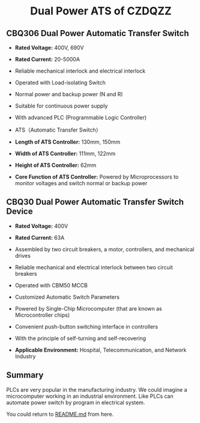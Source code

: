 <div align="center">

  <h1 align="center">Dual Power ATS of CZDQZZ</h1>

</div>

## CBQ306 Dual Power Automatic Transfer Switch
- **Rated Voltage:** 400V, 690V
- **Rated Current:** 20-5000A  
- Reliable mechanical interlock and electrical interlock
- Operated with Load-isolating Switch
- Normal power and backup power (N and R)
- Suitable for continuous power supply

- With advanced PLC (Programmable Logic Controller)
- ATS（Automatic Transfer Switch）
- **Length of ATS Controller:** 130mm, 150mm
- **Width of ATS Controller:** 111mm, 122mm
- **Height of ATS Controller:** 62mm
- **Core Function of ATS Controller:** Powered by Microprocessors to monitor voltages and switch normal or backup power



## CBQ30 Dual Power Automatic Transfer Switch Device
- **Rated Voltage:** 400V
- **Rated Current:** 63A  

- Assembled by two circuit breakers, a motor, controllers, and mechanical drives
- Reliable mechanical and electrical interlock between two circuit breakers
- Operated with CBM50 MCCB 

- Customized Automatic Switch Parameters
- Powered by Single-Chip Microcomputer (that are known as Microcontroller chips)
- Convenient push-button switching interface in controllers
- With the principle of self-turning and self-recovering
- **Applicable Environment:** Hospital, Telecommunication, and Network Industry


## Summary
PLCs are very popular in the manufacturing industry. We could imagine a microcomputer working in an industrial environment. Like PLCs can automate power switch by program in electrical system.

You could return to [README.md](/README.md) from here.


